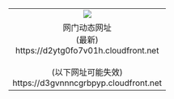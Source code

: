 ﻿<table>
  <tr></tr>
  <tr><td colspan=2 align=center><img src="https://d2ytg0fo7v01h.cloudfront.net/Up/oGate.jpg" /></td></tr>
  <tr><td colspan=2 align=center>网门动态网址<br/>(最新)
<br>https://d2ytg0fo7v01h.cloudfront.net
<br/><br/>(以下网址可能失效)
<br>https://d3gvnnncgrbpyp.cloudfront.net
    </td>
  </tr>
</table>

